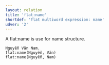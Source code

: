 ```yaml
---
layout: relation
title: 'flat:name'
shortdef: 'flat multiword expression: name'
udver: '2'
---
```


A flat:name is use for name structure.

~~~ sdparse
Nguyễn Văn Nam. 
flat:name(Nguyễn, Văn)
flat:name(Nguyễn, Nam)
~~~

<!-- Interlanguage links updated So kvě 14 19:02:54 CEST 2022 -->
